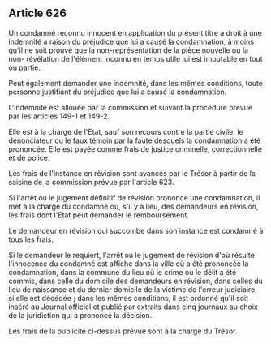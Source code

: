 Article 626
----
Un condamné reconnu innocent en application du présent titre a droit à une
indemnité à raison du préjudice que lui a causé la condamnation, à moins qu'il
ne soit prouvé que la non-représentation de la pièce nouvelle ou la non-
révélation de l'élément inconnu en temps utile lui est imputable en tout ou
partie.

Peut également demander une indemnité, dans les mêmes conditions, toute personne
justifiant du préjudice que lui a causé la condamnation.

L'indemnité est allouée par la commission et suivant la procédure prévue par les
articles 149-1 et 149-2.

Elle est à la charge de l'Etat, sauf son recours contre la partie civile, le
dénonciateur ou le faux témoin par la faute desquels la condamnation a été
prononcée. Elle est payée comme frais de justice criminelle, correctionnelle et
de police.

Les frais de l'instance en révision sont avancés par le Trésor à partir de la
saisine de la commission prévue par l'article 623.

Si l'arrêt ou le jugement définitif de révision prononce une condamnation, il
met à la charge du condamné ou, s'il y a lieu, des demandeurs en révision, les
frais dont l'Etat peut demander le remboursement.

Le demandeur en révision qui succombe dans son instance est condamné à tous les
frais.

Si le demandeur le requiert, l'arrêt ou le jugement de révision d'où résulte
l'innocence du condamné est affiché dans la ville où a été prononcée la
condamnation, dans la commune du lieu où le crime ou le délit a été commis, dans
celle du domicile des demandeurs en révision, dans celles du lieu de naissance
et du dernier domicile de la victime de l'erreur judiciaire, si elle est décédée
; dans les mêmes conditions, il est ordonné qu'il soit inséré au Journal
officiel et publié par extraits dans cinq journaux au choix de la juridiction
qui a prononcé la décision.

Les frais de la publicité ci-dessus prévue sont à la charge du Trésor.
